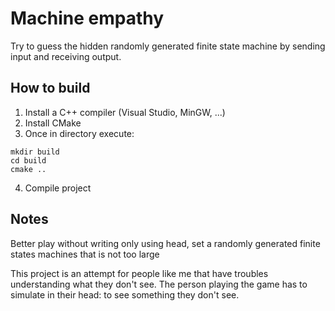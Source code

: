 Machine empathy
===============

Try to guess the hidden randomly generated finite state machine by sending input and receiving output.

How to build
------------

1. Install a C++ compiler (Visual Studio, MinGW, ...)
2. Install CMake
3. Once in directory execute:
```
mkdir build
cd build
cmake ..
```
4. Compile project

Notes
-----

Better play without writing only using head, set a randomly generated finite states machines that is not too large

This project is an attempt for people like me that have troubles understanding what they don't see. The person playing the game has to simulate in their head: to see something they don't see.
